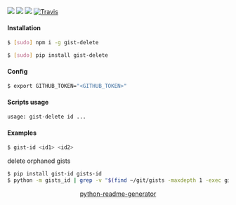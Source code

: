 <!--
https://pypi.org/project/readme-generator/
https://pypi.org/project/python-readme-generator/
-->

[![](https://img.shields.io/badge/OS-Unix-blue.svg?longCache=True)]()
[![](https://img.shields.io/pypi/v/gist-delete.svg?maxAge=3600)](https://pypi.org/project/gist-delete/)
[![](https://img.shields.io/npm/v/gist-delete.svg?maxAge=3600)](https://www.npmjs.com/package/gist-delete)
[![Travis](https://api.travis-ci.org/looking-for-a-job/gist-delete.svg?branch=master)](https://travis-ci.org/looking-for-a-job/gist-delete/)

#### Installation
```bash
$ [sudo] npm i -g gist-delete
```
```bash
$ [sudo] pip install gist-delete
```

#### Config
```bash
$ export GITHUB_TOKEN="<GITHUB_TOKEN>"
```

#### Scripts usage
```bash
usage: gist-delete id ...
```

#### Examples
```bash
$ gist-id <id1> <id2>
```

delete orphaned gists
```bash
$ pip install gist-id gists-id
$ python -m gists_id | grep -v "$(find ~/git/gists -maxdepth 1 -exec gist-id {} \; 2> /dev/null)" | xargs gist-delete;:
```

<p align="center">
    <a href="https://pypi.org/project/python-readme-generator/">python-readme-generator</a>
</p>